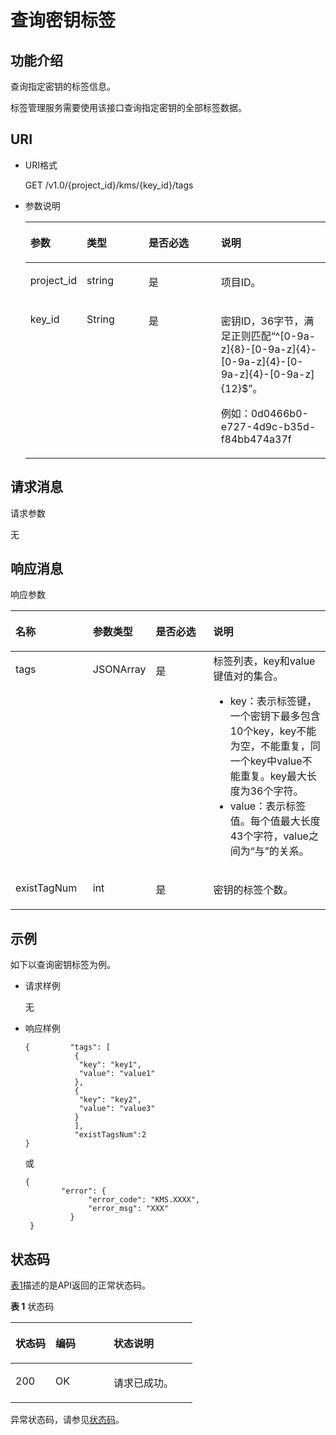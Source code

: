 # 查询密钥标签<a name="dew_02_0043"></a>

## 功能介绍<a name="section1176242255117"></a>

查询指定密钥的标签信息。

标签管理服务需要使用该接口查询指定密钥的全部标签数据。

## URI<a name="section1227165345118"></a>

-   URI格式

    GET /v1.0/\{project\_id\}/kms/\{key\_id\}/tags

-   参数说明

    <a name="table68661454102512"></a>
    <table><thead align="left"><tr id="row386465419250"><th class="cellrowborder" valign="top" width="17%" id="mcps1.1.5.1.1"><p id="p986412547259"><a name="p986412547259"></a><a name="p986412547259"></a>参数</p>
    </th>
    <th class="cellrowborder" valign="top" width="21%" id="mcps1.1.5.1.2"><p id="p9924195214211"><a name="p9924195214211"></a><a name="p9924195214211"></a>类型</p>
    </th>
    <th class="cellrowborder" valign="top" width="25%" id="mcps1.1.5.1.3"><p id="p8864145413256"><a name="p8864145413256"></a><a name="p8864145413256"></a>是否必选</p>
    </th>
    <th class="cellrowborder" valign="top" width="37%" id="mcps1.1.5.1.4"><p id="p128640548257"><a name="p128640548257"></a><a name="p128640548257"></a>说明</p>
    </th>
    </tr>
    </thead>
    <tbody><tr id="row88669548255"><td class="cellrowborder" valign="top" width="17%" headers="mcps1.1.5.1.1 "><p id="p15864185413256"><a name="p15864185413256"></a><a name="p15864185413256"></a>project_id</p>
    </td>
    <td class="cellrowborder" valign="top" width="21%" headers="mcps1.1.5.1.2 "><p id="p17926185215423"><a name="p17926185215423"></a><a name="p17926185215423"></a>string</p>
    </td>
    <td class="cellrowborder" valign="top" width="25%" headers="mcps1.1.5.1.3 "><p id="p10866105462516"><a name="p10866105462516"></a><a name="p10866105462516"></a>是</p>
    </td>
    <td class="cellrowborder" valign="top" width="37%" headers="mcps1.1.5.1.4 "><p id="p18866154122512"><a name="p18866154122512"></a><a name="p18866154122512"></a>项目ID。</p>
    </td>
    </tr>
    <tr id="row7866105411259"><td class="cellrowborder" valign="top" width="17%" headers="mcps1.1.5.1.1 "><p id="p188661354122516"><a name="p188661354122516"></a><a name="p188661354122516"></a>key_id</p>
    </td>
    <td class="cellrowborder" valign="top" width="21%" headers="mcps1.1.5.1.2 "><p id="p692819527425"><a name="p692819527425"></a><a name="p692819527425"></a>String</p>
    </td>
    <td class="cellrowborder" valign="top" width="25%" headers="mcps1.1.5.1.3 "><p id="p1386615452516"><a name="p1386615452516"></a><a name="p1386615452516"></a>是</p>
    </td>
    <td class="cellrowborder" valign="top" width="37%" headers="mcps1.1.5.1.4 "><p id="p5866175412520"><a name="p5866175412520"></a><a name="p5866175412520"></a>密钥ID，36字节，满足正则匹配<span class="parmvalue" id="parmvalue986613542253"><a name="parmvalue986613542253"></a><a name="parmvalue986613542253"></a>“^[0-9a-z]{8}-[0-9a-z]{4}-[0-9a-z]{4}-[0-9a-z]{4}-[0-9a-z]{12}$”</span>。</p>
    <p id="p58662544251"><a name="p58662544251"></a><a name="p58662544251"></a>例如：0d0466b0-e727-4d9c-b35d-f84bb474a37f</p>
    </td>
    </tr>
    </tbody>
    </table>


## 请求消息<a name="section11363185405213"></a>

请求参数

无

## 响应消息<a name="section353620935319"></a>

响应参数  

<a name="table198991847173016"></a>
<table><thead align="left"><tr id="row11899184723019"><th class="cellrowborder" valign="top" width="25%" id="mcps1.1.5.1.1"><p id="p489994713302"><a name="p489994713302"></a><a name="p489994713302"></a>名称</p>
</th>
<th class="cellrowborder" valign="top" width="13%" id="mcps1.1.5.1.2"><p id="p389914479303"><a name="p389914479303"></a><a name="p389914479303"></a>参数类型</p>
</th>
<th class="cellrowborder" valign="top" width="21%" id="mcps1.1.5.1.3"><p id="p1089974717309"><a name="p1089974717309"></a><a name="p1089974717309"></a>是否必选</p>
</th>
<th class="cellrowborder" valign="top" width="41%" id="mcps1.1.5.1.4"><p id="p0899134793013"><a name="p0899134793013"></a><a name="p0899134793013"></a>说明</p>
</th>
</tr>
</thead>
<tbody><tr id="row78993471306"><td class="cellrowborder" valign="top" width="25%" headers="mcps1.1.5.1.1 "><p id="p789910477301"><a name="p789910477301"></a><a name="p789910477301"></a>tags</p>
</td>
<td class="cellrowborder" valign="top" width="13%" headers="mcps1.1.5.1.2 "><p id="p138991147153014"><a name="p138991147153014"></a><a name="p138991147153014"></a>JSONArray</p>
</td>
<td class="cellrowborder" valign="top" width="21%" headers="mcps1.1.5.1.3 "><p id="p19899204713015"><a name="p19899204713015"></a><a name="p19899204713015"></a>是</p>
</td>
<td class="cellrowborder" valign="top" width="41%" headers="mcps1.1.5.1.4 "><div class="p" id="p3215143810421"><a name="p3215143810421"></a><a name="p3215143810421"></a>标签列表，key和value键值对的集合。<a name="ul17835144253711"></a><a name="ul17835144253711"></a><ul id="ul17835144253711"><li>key：表示标签键，一个密钥下最多包含10个key，key不能为空，不能重复，同一个key中value不能重复。key最大长度为36个字符。</li><li>value：表示标签值。每个值最大长度43个字符，value之间为<span class="parmvalue" id="parmvalue17835642133715"><a name="parmvalue17835642133715"></a><a name="parmvalue17835642133715"></a>“与”</span>的关系。</li></ul>
</div>
</td>
</tr>
<tr id="row3937146994858"><td class="cellrowborder" valign="top" width="25%" headers="mcps1.1.5.1.1 "><p id="p3497239294858"><a name="p3497239294858"></a><a name="p3497239294858"></a>existTagNum</p>
</td>
<td class="cellrowborder" valign="top" width="13%" headers="mcps1.1.5.1.2 "><p id="p1419150894858"><a name="p1419150894858"></a><a name="p1419150894858"></a>int</p>
</td>
<td class="cellrowborder" valign="top" width="21%" headers="mcps1.1.5.1.3 "><p id="p866149694858"><a name="p866149694858"></a><a name="p866149694858"></a>是</p>
</td>
<td class="cellrowborder" valign="top" width="41%" headers="mcps1.1.5.1.4 "><p id="p3049260594858"><a name="p3049260594858"></a><a name="p3049260594858"></a>密钥的标签个数。</p>
</td>
</tr>
</tbody>
</table>

## 示例<a name="section13892161018553"></a>

如下以查询密钥标签为例。

-   请求样例

    无

-   响应样例

    ```
    {         "tags": [
               {
                "key": "key1",
                "value": "value1"
               },
               {
                "key": "key2",
                "value": "value3"
               }
               ],
               "existTagsNum":2 
    }
    ```

    或

    ```
    {     
            "error": {        
                  "error_code": "KMS.XXXX",         
                  "error_msg": "XXX"    
              } 
     }
    ```


## 状态码<a name="section192111133389"></a>

[表1](#dew_02_0012_zh-cn_topic_0079615001_table20596071)描述的是API返回的正常状态码。

**表 1**  状态码

<a name="dew_02_0012_zh-cn_topic_0079615001_table20596071"></a>
<table><thead align="left"><tr id="dew_02_0012_zh-cn_topic_0079615001_row9746163"><th class="cellrowborder" valign="top" width="22%" id="mcps1.2.4.1.1"><p id="dew_02_0012_p57545694203043"><a name="dew_02_0012_p57545694203043"></a><a name="dew_02_0012_p57545694203043"></a>状态码</p>
</th>
<th class="cellrowborder" valign="top" width="32%" id="mcps1.2.4.1.2"><p id="dew_02_0012_p4531342288"><a name="dew_02_0012_p4531342288"></a><a name="dew_02_0012_p4531342288"></a>编码</p>
</th>
<th class="cellrowborder" valign="top" width="46%" id="mcps1.2.4.1.3"><p id="dew_02_0012_p30689603203043"><a name="dew_02_0012_p30689603203043"></a><a name="dew_02_0012_p30689603203043"></a>状态说明</p>
</th>
</tr>
</thead>
<tbody><tr id="dew_02_0012_zh-cn_topic_0079615001_row48621261"><td class="cellrowborder" valign="top" width="22%" headers="mcps1.2.4.1.1 "><p id="dew_02_0012_zh-cn_topic_0079615001_p46008046"><a name="dew_02_0012_zh-cn_topic_0079615001_p46008046"></a><a name="dew_02_0012_zh-cn_topic_0079615001_p46008046"></a>200</p>
</td>
<td class="cellrowborder" valign="top" width="32%" headers="mcps1.2.4.1.2 "><p id="dew_02_0012_p7538425819"><a name="dew_02_0012_p7538425819"></a><a name="dew_02_0012_p7538425819"></a>OK</p>
</td>
<td class="cellrowborder" valign="top" width="46%" headers="mcps1.2.4.1.3 "><p id="dew_02_0012_zh-cn_topic_0079615001_p35664277"><a name="dew_02_0012_zh-cn_topic_0079615001_p35664277"></a><a name="dew_02_0012_zh-cn_topic_0079615001_p35664277"></a>请求已成功。</p>
</td>
</tr>
</tbody>
</table>

异常状态码，请参见[状态码](状态码.md)。

